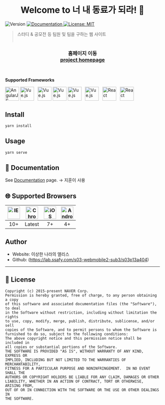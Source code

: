 <h1 align="center">Welcome to 너 내 동료가 되라! 👋</h1>
<p>
  <img alt="Version" src="https://img.shields.io/badge/version-1.0-blue.svg?cacheSeconds=2592000" />
  <a href="http://i3a404.p.ssafy.io/" target="_blank">
    <img alt="Documentation" src="https://img.shields.io/badge/documentation-yes-brightgreen.svg" />
  </a>
  <a href="#" target="_blank">
    <img alt="License: MIT" src="https://img.shields.io/badge/License-MIT-yellow.svg" />
  </a>
</p>

> 스터디 & 공모전 등 팀원 및 팀을 구하는 웹 사이트
<br/><br/>
<h3 align=center>
    홈페이지 이동<br/>
  <a href="http://i3a404.p.ssafy.io/">project homepage</a> 
</h3><br/>



<b>Supported Frameworks</b><br/>

<a href="https://github.com/naver/egjs-flicking/blob/master/packages/ngx-flicking/README.md"><img width="45" src="https://upload.wikimedia.org/wikipedia/commons/thumb/d/d5/CSS3_logo_and_wordmark.svg/330px-CSS3_logo_and_wordmark.svg.png" alt="AngularJS" /></a>
<a href="https://github.com/naver/egjs-flicking/blob/master/packages/vue-flicking/README.md"><img width="45" src="https://seeklogo.com/images/V/vuetify-logo-3BCF73C928-seeklogo.com.png" alt="Vue.js" /></a>&nbsp;&nbsp;
<a href="https://github.com/naver/egjs-flicking/blob/master/packages/vue-flicking/README.md"><img width="45" src="https://naver.github.io/egjs-flicking/images/vue.svg" alt="Vue.js" /></a>
<a href="https://github.com/naver/egjs-flicking/blob/master/packages/vue-flicking/README.md"><img width="45" src="https://4.bp.blogspot.com/-8vOCoZerLoo/Wr89_d1RBSI/AAAAAAAC_XE/J4utotMyys8rSqJ6-Gl-JGX_n3H-oybawCK4BGAYYCw/s1600/java-logo.jpg" alt="Vue.js" /></a>
<a href="https://github.com/naver/egjs-flicking/blob/master/packages/vue-flicking/README.md"><img width="45" src="https://blog.kakaocdn.net/dn/bL5ZFB/btqAcNTkJdx/kbJqdk56Js1gs4zL8jjhO0/img.png" alt="Vue.js" /></a>&nbsp;&nbsp;
<a href="https://github.com/naver/egjs-flicking/blob/master/packages/vue-flicking/README.md"><img width="45" src="https://upload.wikimedia.org/wikipedia/commons/thumb/9/99/Unofficial_JavaScript_logo_2.svg/1200px-Unofficial_JavaScript_logo_2.svg.png" alt="Vue.js" /></a>&nbsp;&nbsp;
<a href="https://github.com/naver/egjs-flicking/blob/master/packages/react-flicking/README.md"><img width="45" src="https://linked2ev.github.io/assets//img/icon/iconSpringboot.png" alt="React" /></a>&nbsp;&nbsp;
<a href="https://github.com/naver/egjs-flicking/blob/master/packages/react-flicking/README.md"><img width="45" src="https://mariadb.com/wp-content/uploads/2019/11/mariadb-logo-vert_blue-transparent.png" alt="React" /></a> 


## Install

```sh
yarn install
```

## Usage

```sh
yarn serve
```


## 📖 Documentation
See [Documentation](예시) page.
-> 지훈이 사용

## 🌐 Supported Browsers
|<img width="40" src="https://simpleicons.org/icons/internetexplorer.svg" alt="IE" />|<img width="40" src="https://simpleicons.org/icons/googlechrome.svg" alt="Chrome" />|<img width="40" src="https://simpleicons.org/icons/apple.svg" alt="iOS" />|<img width="40" src="https://simpleicons.org/icons/android.svg" alt="Android">|
|:---:|:---:|:---:|:---:|
|10+|Latest|7+|4+|

## Author

* Website: 이상한 나라의 앨리스
* Github: (https://lab.ssafy.com/s03-webmobile2-sub3/s03p13a404)


***
## 📜 License

```
Copyright (c) 2015-present NAVER Corp.
Permission is hereby granted, free of charge, to any person obtaining a copy
of this software and associated documentation files (the "Software"), to deal
in the Software without restriction, including without limitation the rights
to use, copy, modify, merge, publish, distribute, sublicense, and/or sell
copies of the Software, and to permit persons to whom the Software is
furnished to do so, subject to the following conditions:
The above copyright notice and this permission notice shall be included in
all copies or substantial portions of the Software.
THE SOFTWARE IS PROVIDED "AS IS", WITHOUT WARRANTY OF ANY KIND, EXPRESS OR
IMPLIED, INCLUDING BUT NOT LIMITED TO THE WARRANTIES OF MERCHANTABILITY,
FITNESS FOR A PARTICULAR PURPOSE AND NONINFRINGEMENT.  IN NO EVENT SHALL THE
AUTHORS OR COPYRIGHT HOLDERS BE LIABLE FOR ANY CLAIM, DAMAGES OR OTHER
LIABILITY, WHETHER IN AN ACTION OF CONTRACT, TORT OR OTHERWISE, ARISING FROM,
OUT OF OR IN CONNECTION WITH THE SOFTWARE OR THE USE OR OTHER DEALINGS IN
THE SOFTWARE.
```